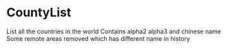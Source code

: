 # CountyList
List all the countries in the world
Contains alpha2 alpha3 and chinese name
Some remote areas removed which has different name in history
